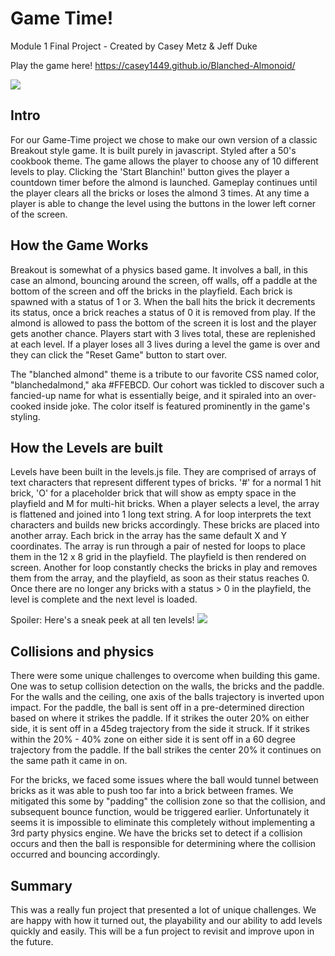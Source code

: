 # Game Time!

Module 1 Final Project - Created by Casey Metz & Jeff Duke

Play the game here! https://casey1449.github.io/Blanched-Almonoid/

![](https://cloud.githubusercontent.com/assets/18562083/24128568/537b8694-0da2-11e7-934c-00a37ae018d7.png)

## Intro
For our Game-Time project we chose to make our own version of a classic Breakout style game.  It is built purely in javascript.  Styled after a 50's cookbook theme.  The game allows the player to choose any of 10 different levels to play.  Clicking the 'Start Blanchin!' button gives the player a countdown timer before the almond is launched.  Gameplay continues until the player clears all the bricks or loses the almond 3 times.  At any time a player is able to change the level using the buttons in the lower left corner of the screen.  

## How the Game Works
Breakout is somewhat of a physics based game.  It involves a ball, in this case an almond, bouncing around the screen, off walls, off a paddle at the bottom of the screen and off the bricks in the playfield.  Each brick is spawned with a status of 1 or 3.  When the ball hits the brick it decrements its status, once a brick reaches a status of 0 it is removed from play.  If the almond is allowed to pass the bottom of the screen it is lost and the player gets another chance.  Players start with 3 lives total, these are replenished at each level.  If a player loses all 3 lives during a level the game is over and they can click the "Reset Game" button to start over.

The "blanched almond" theme is a tribute to our favorite CSS named color, "blanchedalmond," aka #FFEBCD. Our cohort was tickled to discover such a fancied-up name for what is essentially beige, and it spiraled into an over-cooked inside joke. The color itself is featured prominently in the game's styling.

## How the Levels are built
Levels have been built in the levels.js file.  They are comprised of arrays of text characters that represent different types of bricks.  '#' for a normal 1 hit brick, 'O' for a placeholder brick that will show as empty space in the playfield and M for multi-hit bricks.  When a player selects a level, the array is flattened and joined into 1 long text string.  A for loop interprets the text characters and builds new bricks accordingly.  These bricks are placed into another array.  Each brick in the array has the same default X and Y coordinates.  The array is run through a pair of nested for loops to place them in the 12 x 8 grid in the playfield.  The playfield is then rendered on screen.  Another for loop constantly checks the bricks in play and removes them from the array, and the playfield, as soon as their status reaches 0.  Once there are no longer any bricks with a status > 0 in the playfield, the level is complete and the next level is loaded.

Spoiler: Here's a sneak peek at all ten levels!
![](http://g.recordit.co/ZQ7edXu02I.gif)

## Collisions and physics
There were some unique challenges to overcome when building this game.  One was to setup collision detection on the walls, the bricks and the paddle.  For the walls and the ceiling, one axis of the balls trajectory is inverted upon impact.  For the paddle, the ball is sent off in a pre-determined direction based on where it strikes the paddle.  If it strikes the outer 20% on either side, it is sent off in a 45deg trajectory from the side it struck.  If it strikes within the 20% - 40% zone on either side it is sent off in a 60 degree trajectory from the paddle.  If the ball strikes the center 20% it continues on the same path it came in on.  

For the bricks, we faced some issues where the ball would tunnel between bricks as it was able to push too far into a brick between frames.  We mitigated this some by "padding" the collision zone so that the collision, and subsequent bounce function, would be triggered earlier.  Unfortunately it seems it is impossible to eliminate this completely without implementing a 3rd party physics engine.  We have the bricks set to detect if a collision occurs and then the ball is responsible for determining where the collision occurred and bouncing accordingly.  

## Summary
This was a really fun project that presented a lot of unique challenges.  We are happy with how it turned out, the playability and our ability to add levels quickly and easily.  This will be a fun project to revisit and improve upon in the future.
